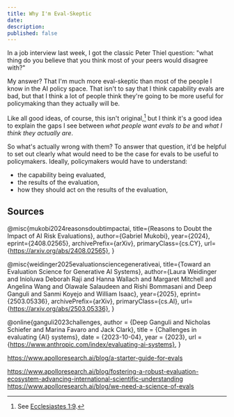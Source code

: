 ```yaml
---
title: Why I'm Eval-Skeptic
date:
description:
published: false
---
```


In a job interview last week, I got the classic Peter Thiel question: "what thing do you believe that you think most of your peers would disagree with?"

My answer? That I'm much more eval-skeptic than most of the people I know in the AI policy space. That isn't to say that I think capability evals are bad, but that I think a lot of people think they're going to be more useful for policymaking than they actually will be.

Like all good ideas, of course, this isn't original,[^1] but I think it's a good idea to explain the gaps I see between *what people want evals to be* and *what I think they actually are*.

So what's actually wrong with them? To answer that question, it'd be helpful to set out clearly what would need to be the case for evals to be useful to policymakers. Ideally, policymakers would have to understand:

- the capability being evaluated,
- the results of the evaluation,
- how they should act on the results of the evaluation,

## Sources

@misc{mukobi2024reasonsdoubtimpactai,
      title={Reasons to Doubt the Impact of AI Risk Evaluations}, 
      author={Gabriel Mukobi},
      year={2024},
      eprint={2408.02565},
      archivePrefix={arXiv},
      primaryClass={cs.CY},
      url={https://arxiv.org/abs/2408.02565}, 
}

@misc{weidinger2025evaluationsciencegenerativeai,
      title={Toward an Evaluation Science for Generative AI Systems}, 
      author={Laura Weidinger and Inioluwa Deborah Raji and Hanna Wallach and Margaret Mitchell and Angelina Wang and Olawale Salaudeen and Rishi Bommasani and Deep Ganguli and Sanmi Koyejo and William Isaac},
      year={2025},
      eprint={2503.05336},
      archivePrefix={arXiv},
      primaryClass={cs.AI},
      url={https://arxiv.org/abs/2503.05336}, 
}

@online{ganguli2023challenges,
    author = {Deep Ganguli and Nicholas Schiefer and Marina Favaro and Jack Clark},
    title = {Challenges in evaluating {AI} systems},
    date = {2023-10-04},
    year = {2023},
    url = {https://www.anthropic.com/index/evaluating-ai-systems},
}

https://www.apolloresearch.ai/blog/a-starter-guide-for-evals

https://www.apolloresearch.ai/blog/fostering-a-robust-evaluation-ecosystem-advancing-international-scientific-understanding
https://www.apolloresearch.ai/blog/we-need-a-science-of-evals

[^1]: See [Ecclesiastes 1:9](https://www.biblegateway.com/passage/?search=ecclesiastes%201:9&version=NIV).
